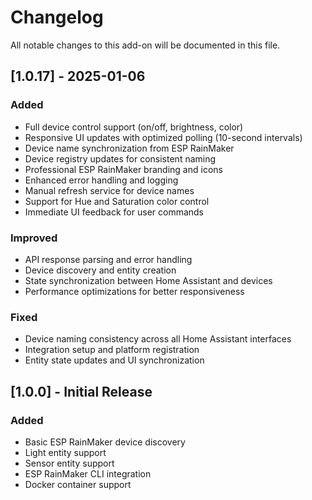 # Changelog

All notable changes to this add-on will be documented in this file.

## [1.0.17] - 2025-01-06

### Added
- Full device control support (on/off, brightness, color)
- Responsive UI updates with optimized polling (10-second intervals)
- Device name synchronization from ESP RainMaker
- Device registry updates for consistent naming
- Professional ESP RainMaker branding and icons
- Enhanced error handling and logging
- Manual refresh service for device names
- Support for Hue and Saturation color control
- Immediate UI feedback for user commands

### Improved
- API response parsing and error handling
- Device discovery and entity creation
- State synchronization between Home Assistant and devices
- Performance optimizations for better responsiveness

### Fixed
- Device naming consistency across all Home Assistant interfaces
- Integration setup and platform registration
- Entity state updates and UI synchronization

## [1.0.0] - Initial Release

### Added
- Basic ESP RainMaker device discovery
- Light entity support
- Sensor entity support
- ESP RainMaker CLI integration
- Docker container support




